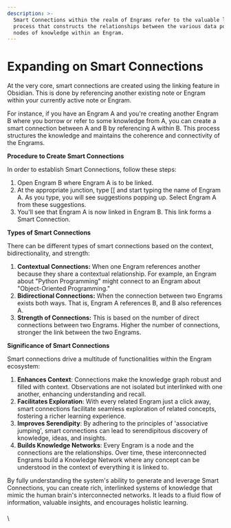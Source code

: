 ```yaml
---
description: >-
  Smart Connections within the realm of Engrams refer to the valuable linking
  process that constructs the relationships between the various data points or
  nodes of knowledge within an Engram.
---
```


# Expanding on Smart Connections

At the very core, smart connections are created using the linking feature in Obsidian. This is done by referencing another existing note or Engram within your currently active note or Engram.

For instance, if you have an Engram A and you're creating another Engram B where you borrow or refer to some knowledge from A, you can create a smart connection between A and B by referencing A within B. This process structures the knowledge and maintains the coherence and connectivity of the Engrams.

**Procedure to Create Smart Connections**

In order to establish Smart Connections, follow these steps:

1. Open Engram B where Engram A is to be linked.
2. At the appropriate junction, type \[\[ and start typing the name of Engram A. As you type, you will see suggestions popping up. Select Engram A from these suggestions.
3. You'll see that Engram A is now linked in Engram B. This link forms a Smart Connection.

**Types of Smart Connections**

There can be different types of smart connections based on the context, bidirectionality, and strength:

1. **Contextual Connections:** When one Engram references another because they share a contextual relationship. For example, an Engram about "Python Programming" might connect to an Engram about "Object-Oriented Programming."
2. **Bidirectional Connections:** When the connection between two Engrams exists both ways. That is, Engram A references B, and B also references A.
3. **Strength of Connections:** This is based on the number of direct connections between two Engrams. Higher the number of connections, stronger the link between the two Engrams.

**Significance of Smart Connections**

Smart connections drive a multitude of functionalities within the Engram ecosystem:

1. **Enhances Context**: Connections make the knowledge graph robust and filled with context. Observations are not isolated but interlinked with one another, enhancing understanding and recall.
2. **Facilitates Exploration**: With every related Engram just a click away, smart connections facilitate seamless exploration of related concepts, fostering a richer learning experience.
3. **Improves Serendipity**: By adhering to the principles of 'associative jumping', smart connections can lead to serendipitous discovery of knowledge, ideas, and insights.
4. **Builds Knowledge Networks**: Every Engram is a node and the connections are the relationships. Over time, these interconnected Engrams build a Knowledge Network where any concept can be understood in the context of everything it is linked to.

By fully understanding the system's ability to generate and leverage Smart Connections, you can create rich, interlinked systems of knowledge that mimic the human brain's interconnected networks. It leads to a fluid flow of information, valuable insights, and encourages holistic learning.

####

\
